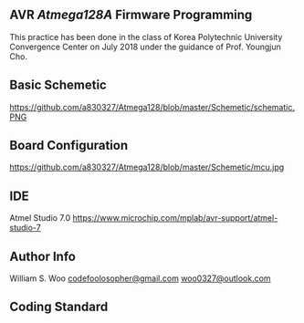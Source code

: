 ## AVR _Atmega128A_ Firmware Programming

  This practice has been done in the class of Korea Polytechnic University Convergence Center on July 2018 under the guidance of Prof. Youngjun Cho. 

## Basic Schemetic
https://github.com/a830327/Atmega128/blob/master/Schemetic/schematic.PNG


## Board Configuration
https://github.com/a830327/Atmega128/blob/master/Schemetic/mcu.jpg

## IDE
Atmel Studio 7.0
https://www.microchip.com/mplab/avr-support/atmel-studio-7

## Author Info
William S. Woo
codefoolosopher@gmail.com
woo0327@outlook.com

## Coding Standard

